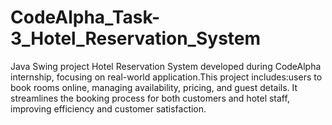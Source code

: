 # CodeAlpha_Task-3_Hotel_Reservation_System
Java Swing project Hotel Reservation System developed during CodeAlpha internship, focusing on real-world application.This project includes:users to book rooms online, managing availability, pricing, and guest details. It streamlines the booking process for both customers and hotel staff, improving efficiency and customer satisfaction.
